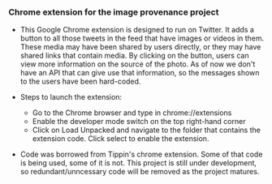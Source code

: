 ### Chrome extension for the image provenance project

* This Google Chrome extension is designed to run on Twitter. It adds a button to all those tweets in the feed that have images or videos in them. These media may have been shared by users directly, or they may have shared links that contain media. By clicking on the button, users can view more information on the source of the photo. As of now we don't have an API that can give use that information, so the messages shown to the users have been hard-coded.
* Steps to launch the extension:
    * Go to the Chrome browser and type in chrome://extensions
    * Enable the developer mode switch on the top right-hand corner
    * Click on Load Unpacked and navigate to the folder that contains the extension code. Click select to enable the extension.

* Code was borrowed from Tippin's chrome extension. Some of that code is being used, some of it is not. This project is still under development, so redundant/unncessary code will be removed as the project matures.

